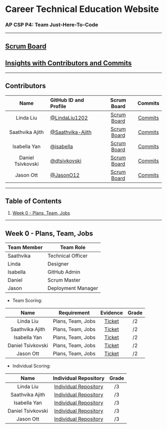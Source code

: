 # Career Technical Education Website
### AP CSP P4: Team Just-Here-To-Code
---
## [Scrum Board](https://github.com/LindaLiu1202/just_here_to_code/projects/1)
## [Insights with Contributors and Commits]( https://github.com/LindaLiu1202/just_here_to_code/graphs/contributors )
--- 
###   <h2 id="contributers">Contributors</h2>
| Name | GitHub ID and Profile | Scrum Board | Commits |
|:----:|:----------------------|:-----------:|:-------:|
| Linda Liu | [@LindaLiu1202](https://github.com/LindaLiu1202) |[Scrum Board](https://github.com/LindaLiu1202/just_here_to_code/projects/1) | [Commits](https://github.com/LindaLiu1202/just_cakes/commits?author=LindaLiu1202)
| Saathvika Ajith | [@Saathvika-Ajith](https://github.com/Saathvika-Ajith) | [Scrum Board](https://github.com/LindaLiu1202/just_here_to_code/projects/1) | [Commits](https://github.com/LindaLiu1202/just_cakes/commits?author=Saathvika-Ajith)
| Isabella Yan | [@isabella](https://github.com/yqw7  )  |[Scrum Board](https://github.com/LindaLiu1202/just_here_to_code/projects/1) | [Commits]( https://github.com/LindaLiu1202/just_cakes/commits?author=isabella )
| Daniel Tsivkovski | [@dtsivkovski](https://github.com/dtsivkovski)  |[Scrum Board](https://github.com/LindaLiu1202/just_here_to_code/projects/1) | [Commits]( https://github.com/LindaLiu1202/just_cakes/commits?author=dtsivkovski )
| Jason Ott | [@JasonO12]( https://github.com/JasonO12 )  |[Scrum Board](https://github.com/LindaLiu1202/just_here_to_code/projects/1) | [Commits]( https://github.com/LindaLiu1202/just_cakes/commits?author=JasonO12  )

---
## Table of Contents
1. [Week 0 - Plans, Team, Jobs](#Week0)
---

###   <h2 id="Week0">Week 0 - Plans, Team, Jobs</h2>

| Team Member | Team Role |
| ----------- | --------- |
| Saathvika   | Technical Officer    |
| Linda       | Designer     |
| Isabella    | GitHub Admin     |
| Daniel      | Scrum Master     |
| Jason       | Deployment Manager    |

- Team Scoring:

| Name | Requirement | Evidence | Grade |
|:----:|:-----------:|:--------:|:-----:|
| Linda Liu | Plans, Team, Jobs |<a href=" https://github.com/LindaLiu1202/just_here_to_code/issues/1 ">Ticket</a><br>|/2|
| Saathvika Ajith | Plans, Team, Jobs |<a href=" https://github.com/LindaLiu1202/just_here_to_code/issues/1 ">Ticket</a><br>|/2|
| Isabella Yan  | Plans, Team, Jobs |<a href=" https://github.com/LindaLiu1202/just_here_to_code/issues/1 ">Ticket</a><br>|/2|
| Daniel Tsivkovski  | Plans, Team, Jobs |<a href=" https://github.com/LindaLiu1202/just_here_to_code/issues/1 ">Ticket</a><br>|/2|
| Jason Ott  | Plans, Team, Jobs |<a href=" https://github.com/LindaLiu1202/just_here_to_code/issues/1 ">Ticket</a><br>|/2|

- Individual Scoring:

| Name | Individual Repository | Grade |
|:----:|:---------------------------:|:-----:|
| Linda Liu | <a href="https://github.com/LindaLiu1202/lindaliu">Individual Repository</a> | /3 |
| Saathvika Ajith | <a href="  ">Individual Repository</a> | /3 |
| Isabella Yan   | <a href="  ">Individual Repository</a> |  /3 |
| Daniel Tsivkovski  | <a href="  ">Individual Repository</a> | /3 |
| Jason Ott   | <a href="  ">Individual Repository</a> | /3 |
